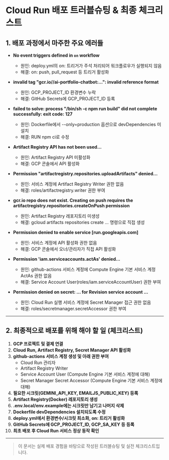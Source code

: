 # Cloud Run 배포 트러블슈팅 & 최종 체크리스트

## 1. 배포 과정에서 마주한 주요 에러들

- **No event triggers defined in `on` workflow**
  - 원인: deploy.yml의 on: 트리거가 주석 처리되어 워크플로우가 실행되지 않음
  - 해결: on: push, pull_request 등 트리거 활성화

- **invalid tag "gcr.io//ai-portfolio-chatbot:...": invalid reference format**
  - 원인: GCP_PROJECT_ID 환경변수 누락
  - 해결: GitHub Secrets에 GCP_PROJECT_ID 등록

- **failed to solve: process "/bin/sh -c npm run build" did not complete successfully: exit code: 127**
  - 원인: Dockerfile에서 --only=production 옵션으로 devDependencies 미설치
  - 해결: RUN npm ci로 수정

- **Artifact Registry API has not been used...**
  - 원인: Artifact Registry API 미활성화
  - 해결: GCP 콘솔에서 API 활성화

- **Permission "artifactregistry.repositories.uploadArtifacts" denied...**
  - 원인: 서비스 계정에 Artifact Registry Writer 권한 없음
  - 해결: roles/artifactregistry.writer 권한 부여

- **gcr.io repo does not exist. Creating on push requires the artifactregistry.repositories.createOnPush permission**
  - 원인: Artifact Registry 레포지토리 미생성
  - 해결: gcloud artifacts repositories create ... 명령으로 직접 생성

- **Permission denied to enable service [run.googleapis.com]**
  - 원인: 서비스 계정에 API 활성화 권한 없음
  - 해결: GCP 콘솔에서 오너/관리자가 직접 API 활성화

- **Permission 'iam.serviceaccounts.actAs' denied...**
  - 원인: github-actions 서비스 계정에 Compute Engine 기본 서비스 계정 ActAs 권한 없음
  - 해결: Service Account User(roles/iam.serviceAccountUser) 권한 부여

- **Permission denied on secret: ... for Revision service account ...**
  - 원인: Cloud Run 실행 서비스 계정에 Secret Manager 접근 권한 없음
  - 해결: roles/secretmanager.secretAccessor 권한 부여

---

## 2. 최종적으로 배포를 위해 해야 할 일 (체크리스트)

1. **GCP 프로젝트 및 결제 연결**
2. **Cloud Run, Artifact Registry, Secret Manager API 활성화**
3. **github-actions 서비스 계정 생성 및 아래 권한 부여**
   - Cloud Run 관리자
   - Artifact Registry Writer
   - Service Account User (Compute Engine 기본 서비스 계정에 대해)
   - Secret Manager Secret Accessor (Compute Engine 기본 서비스 계정에 대해)
4. **필요한 시크릿(GEMINI_API_KEY, EMAILJS_PUBLIC_KEY) 등록**
5. **Artifact Registry(Docker) 레포지토리 생성**
6. **.env.local/env.example에는 시크릿만 남기고 나머지 삭제**
7. **Dockerfile devDependencies 설치되도록 수정**
8. **deploy.yml에서 환경변수/시크릿 최소화, on: 트리거 활성화**
9. **GitHub Secrets에 GCP_PROJECT_ID, GCP_SA_KEY 등 등록**
10. **최초 배포 후 Cloud Run 서비스 정상 동작 확인**

---

> 이 문서는 실제 배포 경험을 바탕으로 작성된 트러블슈팅 및 실전 체크리스트입니다. 
